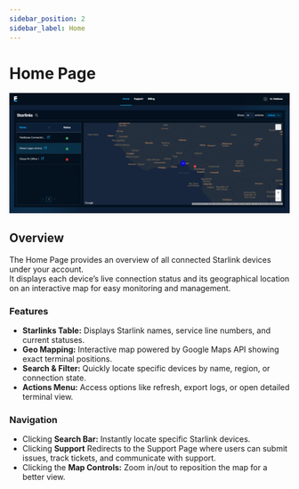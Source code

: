 ```yaml
---
sidebar_position: 2
sidebar_label: Home
---
```


# Home Page
![Support](./images/home.png)
## Overview
The Home Page provides an overview of all connected Starlink devices under your account.  
It displays each device’s live connection status and its geographical location on an interactive map for easy monitoring and management.


### Features
- **Starlinks Table:**  Displays Starlink names, service line numbers, and current statuses.
- **Geo Mapping:** Interactive map powered by Google Maps API showing exact terminal positions. 
- **Search & Filter:** Quickly locate specific devices by name, region, or connection state.
- **Actions Menu:** Access options like refresh, export logs, or open detailed terminal view.

### Navigation
- Clicking **Search Bar:** Instantly locate specific Starlink devices.
- Clicking **Support** Redirects to the Support Page where users can submit issues, track tickets, and communicate with support.
- Clicking the **Map Controls:** Zoom in/out to reposition the map for a better view.
